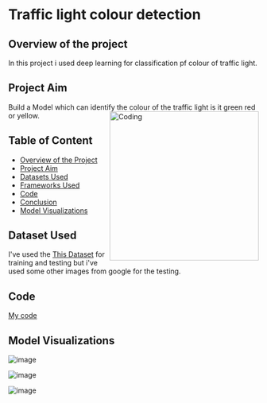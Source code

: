 # Traffic light colour detection

## Overview of the project
In this project i used deep learning for classification pf colour of traffic light.

## Project Aim
Build a Model which can identify the colour of the traffic light is it green red or yellow.
<img align="right" alt="Coding" width="300" src="https://media.tenor.com/hob0Ow4ZoakAAAAM/traffic-light.gif">
## Table of Content

* [Overview of the Project]()
* [Project Aim]()
* [Datasets Used]()
* [Frameworks Used]()
* [Code]()
* [Conclusion]()
* [Model Visualizations]()

## Dataset Used

I've used the [This Dataset](https://www.dropbox.com/s/vaniv8eqna89r20/alex-lechner-udacity-traffic-light-dataset.zip?dl=0) for training and testing but i've used some other images from google for the testing.

## Code

[My code](https://github.com/piyush033/Traffic_light_colour_detection_DRDO/blob/main/traffic_light_colour_detection_DRDO.ipynb)

## Model Visualizations

![image](https://user-images.githubusercontent.com/100412728/220909464-dc20b827-bcdb-4785-8448-e1dfbfde6e1e.png)

![image](https://user-images.githubusercontent.com/100412728/220912656-c71c5cca-91c9-4df4-aa53-d45e7f6ebb8b.png)

![image](https://user-images.githubusercontent.com/100412728/220913270-7b2ef698-f8a1-4893-8fce-9773bec9c63c.png)

